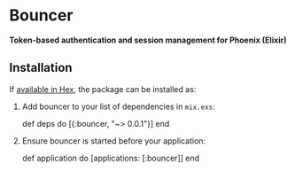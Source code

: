 # Bouncer

**Token-based authentication and session management for Phoenix (Elixir)**

## Installation

If [available in Hex](https://hex.pm/docs/publish), the package can be installed as:

  1. Add bouncer to your list of dependencies in `mix.exs`:

        def deps do
          [{:bouncer, "~> 0.0.1"}]
        end

  2. Ensure bouncer is started before your application:

        def application do
          [applications: [:bouncer]]
        end
